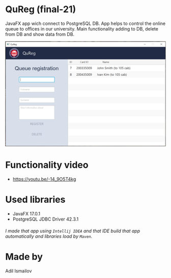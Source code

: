 # QuReg (final-21)

JavaFX app wich connect to PostgreSQL DB.
App helps to control the online queue to offices in our university. Main functionality adding to DB, delete from DB and show data from DB.

![Menu Illustration](https://github.com/adilism48/QuReg-finale21/blob/main/image/gitscreen.PNG)

# Functionality video
 - https://youtu.be/-14_9O5T4kg


# Used libraries
 - JavaFX 17.0.1
 - PostgreSQL JDBC Driver 42.3.1
###### *I made that app using `Intellij IDEA` and that IDE build that app automatically and libraries load by `Maven`.*

# Made by
Adil Ismailov
